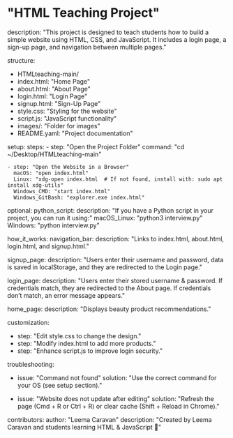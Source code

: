 # "HTML Teaching Project"
  description: "This project is designed to teach students how to build a simple website using HTML, CSS, and JavaScript. It includes a login page, a sign-up page, and navigation between multiple pages."

structure:
  - HTMLteaching-main/
  - index.html: "Home Page"
  - about.html: "About Page"
  - login.html: "Login Page"
  - signup.html: "Sign-Up Page"
  - style.css: "Styling for the website"
  - script.js: "JavaScript functionality"
  - images/: "Folder for images"
  - README.yaml: "Project documentation"

setup:
  steps:
    - step: "Open the Project Folder"
      command: "cd ~/Desktop/HTMLteaching-main"
    
    - step: "Open the Website in a Browser"
      macOS: "open index.html"
      Linux: "xdg-open index.html  # If not found, install with: sudo apt install xdg-utils"
      Windows_CMD: "start index.html"
      Windows_GitBash: "explorer.exe index.html"

optional:
  python_script:
    description: "If you have a Python script in your project, you can run it using:"
    macOS_Linux: "python3 interview.py"
    Windows: "python interview.py"

how_it_works:
  navigation_bar:
    description: "Links to index.html, about.html, login.html, and signup.html."

  signup_page:
    description: "Users enter their username and password, data is saved in localStorage, and they are redirected to the Login page."

  login_page:
    description: "Users enter their stored username & password. If credentials match, they are redirected to the About page. If credentials don’t match, an error message appears."

  home_page:
    description: "Displays beauty product recommendations."

customization:
  - step: "Edit style.css to change the design."
  - step: "Modify index.html to add more products."
  - step: "Enhance script.js to improve login security."

troubleshooting:
  - issue: "Command not found"
    solution: "Use the correct command for your OS (see setup section)."
    
  - issue: "Website does not update after editing"
    solution: "Refresh the page (Cmd + R or Ctrl + R) or clear cache (Shift + Reload in Chrome)."

contributors:
  author: "Leema Caravan"
  description: "Created by Leema Caravan and students learning HTML & JavaScript 🚀"

